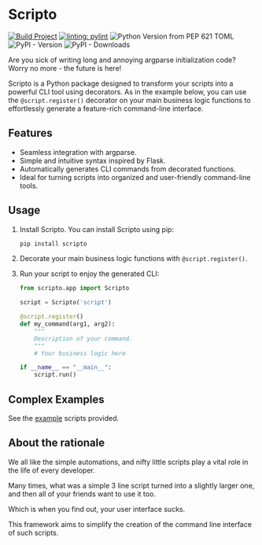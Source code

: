 # Scripto
[![Build Project](https://github.com/rhron255/Scripto/actions/workflows/python-build.yaml/badge.svg)](https://github.com/rhron255/Scripto/actions/workflows/python-build.yaml)
[![linting: pylint](https://img.shields.io/badge/linting-pylint-yellowgreen)](https://github.com/pylint-dev/pylint)
![Python Version from PEP 621 TOML](https://img.shields.io/python/required-version-toml?tomlFilePath=https%3A%2F%2Fraw.githubusercontent.com%2Frhron255%2Fscripto%2Fmain%2Fpyproject.toml)
![PyPI - Version](https://img.shields.io/pypi/v/scripto)
![PyPI - Downloads](https://img.shields.io/pypi/dm/scripto)


Are you sick of writing long and annoying argparse initialization code?
Worry no more - the future is here!

Scripto is a Python package designed to transform your scripts into a powerful CLI tool using decorators.
As in the example below, you can use the `@script.register()` decorator on your main business logic functions
to effortlessly generate a feature-rich command-line interface.

## Features

- Seamless integration with argparse.
- Simple and intuitive syntax inspired by Flask.
- Automatically generates CLI commands from decorated functions.
- Ideal for turning scripts into organized and user-friendly command-line tools.

## Usage

1. Install Scripto.
   You can install Scripto using pip:
    ```bash
    pip install scripto
    ```

2. Decorate your main business logic functions with `@script.register()`.
3. Run your script to enjoy the generated CLI:

    ```python
    from scripto.app import Scripto
    
    script = Scripto('script')
    
    @script.register()
    def my_command(arg1, arg2):
        """
        Description of your command.
        """
        # Your business logic here
    
    if __name__ == "__main__":
        script.run()
    ```

## Complex Examples

See the [example](exmaples) scripts provided.

## About the rationale

We all like the simple automations, and nifty little scripts play a vital role in the life of every developer.

Many times, what was a simple 3 line script turned into a slightly larger one,
and then all of your friends want to use it too.

Which is when you find out, your user interface sucks.

This framework aims to simplify the creation of the command line interface of such scripts.
